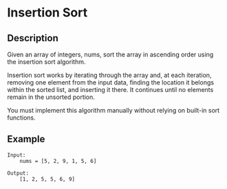 # Insertion Sort

## Description

Given an array of integers, nums, sort the array in ascending order using the insertion sort algorithm.

Insertion sort works by iterating through the array and, at each iteration, removing one element from the input data, finding the location it belongs within the sorted list, and inserting it there. It continues until no elements remain in the unsorted portion.

You must implement this algorithm manually without relying on built-in sort functions.

## Example

```
Input:
    nums = [5, 2, 9, 1, 5, 6]

Output:
    [1, 2, 5, 5, 6, 9]
```